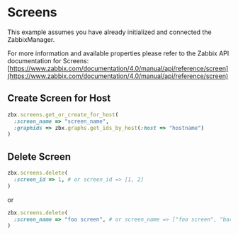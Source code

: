 # Screens

This example assumes you have already initialized and connected the ZabbixManager.

For more information and available properties please refer to the Zabbix API documentation for Screens:
[https://www.zabbix.com/documentation/4.0/manual/api/reference/screen](https://www.zabbix.com/documentation/4.0/manual/api/reference/screen)

## Create Screen for Host
```ruby
zbx.screens.get_or_create_for_host(
  :screen_name => "screen_name",
  :graphids => zbx.graphs.get_ids_by_host(:host => "hostname")
)
```

## Delete Screen
```ruby
zbx.screens.delete(
  :screen_id => 1, # or screen_id => [1, 2]
)
```

or

```ruby
zbx.screens.delete(
  :screen_name => "foo screen", # or screen_name => ["foo screen", "bar screen"]
)
````
